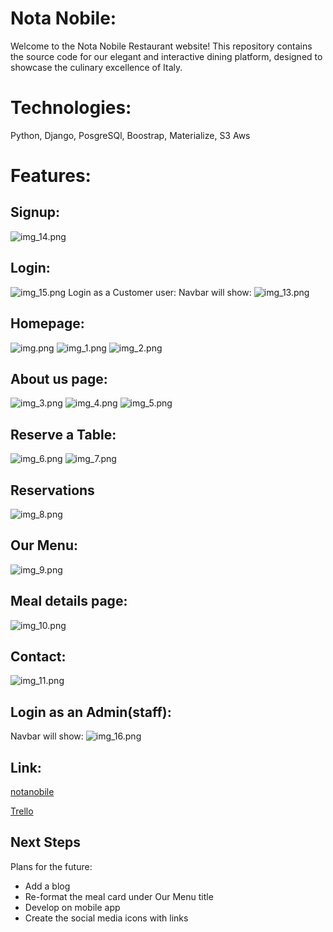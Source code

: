 # Nota Nobile: 
Welcome to the Nota Nobile Restaurant website! This repository contains the source code for our elegant and interactive dining platform, designed to showcase the culinary excellence of Italy.
# Technologies: 
Python, Django, PosgreSQl, Boostrap, Materialize, S3 Aws
# Features:
## Signup:
![img_14.png](img_14.png)
## Login:
![img_15.png](img_15.png)
Login as a Customer user: 
Navbar will show: 
![img_13.png](img_13.png)
## Homepage: 
![img.png](img.png)
![img_1.png](img_1.png)
![img_2.png](img_2.png)
## About us page:
![img_3.png](img_3.png)
![img_4.png](img_4.png)
![img_5.png](img_5.png)
## Reserve a Table:
![img_6.png](img_6.png)
![img_7.png](img_7.png)
## Reservations
![img_8.png](img_8.png)
## Our Menu:
![img_9.png](img_9.png)
## Meal details page:
![img_10.png](img_10.png)
## Contact:
![img_11.png](img_11.png)
## Login as an Admin(staff): 
Navbar will show: 
![img_16.png](img_16.png)
## Link:
[notanobile](https://notanobilekhanh.fly.dev/meals/)

[Trello](https://trello.com/b/bGo59KtF/nota-nobile)
## Next Steps
Plans for the future:
* Add a blog
* Re-format the meal card under Our Menu title
* Develop on mobile app
* Create the social media icons with links
